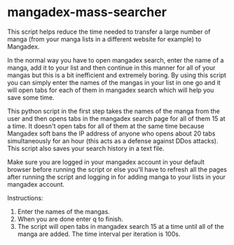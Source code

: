 # mangadex-mass-searcher
This script helps reduce the time needed to transfer a large number of manga (from your manga lists in a different website for example) to Mangadex.

In the normal way you have to open mangadex search, enter the name of a manga, add it to your list and then continue in this manner for all of your mangas but this is a bit inefficient and extremely boring. By using this script you can simply enter the names of the mangas in your list in one go and it will open tabs for each of them in mangadex search which will help you save some time.

This python script in the first step takes the names of the manga from the user and then opens tabs in the mangadex search page for all of them 15 at a time. It doesn't open tabs for all of them at the same time because Mangadex soft bans the IP address of anyone who opens about 20 tabs simultaneously for an hour (this acts as a defense against DDos attacks). This script also saves your search history in a text file.

Make sure you are logged in your mangadex account in your default browser before running the script or else you'll have to refresh all the pages after running the script and logging in for adding manga to your lists in your mangadex account.

Instructions:
1) Enter the names of the mangas.
2) When you are done enter q to finish.
3) The script will open tabs in mangadex search 15 at a time until all of the manga are added. The time interval per iteration is 100s.
